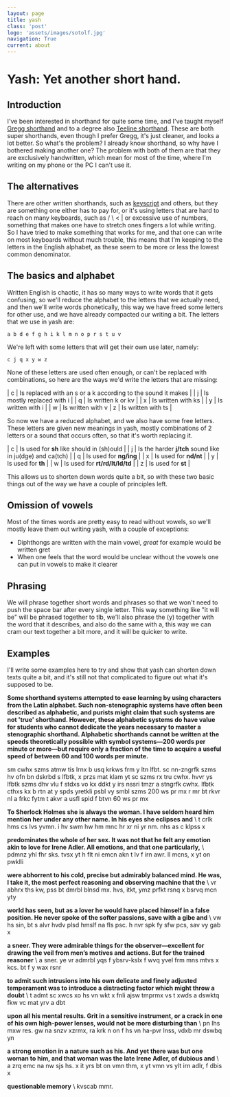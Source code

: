 ```yaml
---
layout: page
title: yash
class: 'post'
logo: 'assets/images/sotolf.jpg'
navigation: True
current: about
---
```


# Yash: Yet another short hand.

## Introduction

I've been interested in shorthand for quite some time, and I've taught myself [Gregg shorthand](https://en.wikipedia.org/wiki/Gregg_shorthand)
and to a degree also [Teeline shorthand](https://en.wikipedia.org/wiki/Teeline_Shorthand). These are both super shorthands, even though
I prefer Gregg, it's just cleaner, and looks a lot better. So what's the problem? I already know shorthand, so why have I bothered making
another one? The problem with both of them are that they are exclusively handwritten, which mean for most of the time, where I'm writing
on my phone or the PC I can't use it.


## The alternatives

There are other written shorthands, such as [keyscript](http://www.freewebs.com/cassyjanek/) and others, but they are something one either
has to pay for, or it's using letters that are hard to reach on many keyboards, such as / \ < | or excessive use of numbers, something
that makes one have to stretch ones fingers a lot while writing. So I have tried to make something that works for me, and that one can
write on most keyboards without much trouble, this means that I'm keeping to the letters in the English alphabet, as these seem to be
more or less the lowest common denominator.

## The basics and alphabet

Written English is chaotic, it has so many ways to write words that it gets confusing, so we'll reduce the alphabet to the letters
that we actually need, and then we'll write words phonetically, this way we have freed some letters for other use, and we have already
compacted our writing a bit. The letters that we use in yash are:

    a b d e f g h i k l m n o p r s t u v 

We're left with some letters that will get their own use later, namely:

    c j q x y w z

None of these letters are used often enough, or can't be replaced with combinations, so here are the ways we'd write the letters that are
missing:

| c | Is replaced with an s or a k according to the sound it makes |
| j | Is mostly replaced with i                                    |
| q | Is written k or kv                                           |
| x | Is written with ks                                           |
| y | Is written with i                                            |
| w | Is written with v
| z | Is written with ts                                           |

So now we have a reduced alphabet, and we also have some free letters. These letters are given new meanings in yash, mostly combinations
of 2 letters or a sound that occurs often, so that it's worth replacing it.

| c | Is used for **sh** like should in (sh)ould                |
| j | Is the harder **j/tch** sound like in ju(dge) and ca(tch) |
| q | Is used for **ng/ing**                                    |
| x | Is used for **nd/nt**                                     |
| y | Is used for **th**                                        |
| w | Is used for **rt/rd/lt/ld/td**                                        |
| z | Is used for **st**                                        |


This allows us to shorten down words quite a bit, so with these two basic things out of the way we have a couple of principles left.

## Omission of vowels

Most of the times words are pretty easy to read without vowels, so we'll mostly leave them out writing yash, with a couple of exceptions:

- Diphthongs are written with the main vowel, *great* for example would be written gret
- When one feels that the word would be unclear without the vowels one can put in vowels to make it clearer

## Phrasing

We will phrase together short words and phrases so that we won't need to push the space bar after every single letter. This way something
like "it will be" will be phrased together to tlb, we'll also phrase the (y) together with the word that it describes, and also do the same
with a, this way we can cram our text together a bit more, and it will be quicker to write.


## Examples

I'll write some examples here to try and show that yash can shorten down texts quite a bit, and it's still not that complicated to figure
out what it's supposed to be.

**Some shorthand systems attempted to ease learning by using characters from the Latin alphabet. Such non-stenographic systems 
have often been described as alphabetic, and purists might claim that such systems are not 'true' shorthand. However, these 
alphabetic systems do have value for students who cannot dedicate the years necessary to master a stenographic shorthand.
Alphabetic shorthands cannot be written at the speeds theoretically possible with symbol systems—200 words per minute or 
more—but require only a fraction of the time to acquire a useful speed of between 60 and 100 words per minute.**

sm cwhx szms atmw tis lrnx b usq krkws frm y ltn lfbt. sc nn-zngrfk szms hv ofn bn dskrbd s lfbtk, x przs mat klam yt sc szms
rx tru cwhx. hvvr ys lfbtk szms dhv vlu f stdxs vo kx ddkt y irs nssri tmzr a stngrfk cwhx. lfbtk cthxs kx b rtn at y spds
yretkli psbl vy smbl szms 200 ws pr mx r mr bt rkvr nl a frkc fytm t akvr a usfl spid f btvn 60 ws pr mx

**To Sherlock Holmes she is always the woman. I have seldom heard him mention her under any other name. In his eyes she eclipses and** \\
t crlk hms cs lvs yvmn. i hv swm hw hm mnc hr xr ni yr nm. nhs as c klpss x

**predominates the whole of her sex. It was not that he felt any emotion akin to love for Irene Adler. All emotions, and that one particularly,** \\
pdmnz yhl fhr sks. tvsx yt h flt ni emcn akn t lv f irn awr. ll mcns, x yt on pwklli

**were abhorrent to his cold, precise but admirably balanced mind. He was, I take it, the most perfect reasoning and observing machine that the** \\
vr abhrx ths kw, pss bt dmrbl blnsd mx. hvs, itkt, ymz prfkt rsnq x bsrvq mcn yty

**world has seen, but as a lover he would have placed himself in a false position. He never spoke of the softer passions, save with a gibe and** \\
vw hs sin, bt s alvr hvdv plsd hmslf na fls psc. h nvr spk fy sfw pcs, sav vy gab x

**a sneer. They were admirable things for the observer—excellent for drawing the veil from men’s motives and actions. But for the trained reasoner** \\
a sner. ye vr admrbl yqs f ybsrv-kslx f wvq yvel frm mns mtvs x kcs. bt f y wax rsnr

**to admit such intrusions into his own delicate and finely adjusted temperament was to introduce a distracting factor which might throw a doubt** \\
t admt sc xwcs xo hs vn wkt x fnli ajsw tmprmx vs t xwds a dswktq fkw vc mat yrv a dbt

**upon all his mental results. Grit in a sensitive instrument, or a crack in one of his own high-power lenses, would not be more disturbing than** \\
pn lhs mxw res. gw na snzv xzrmx, ra krk n on f hs vn ha-pvr lnss, vdxb mr dswbq yn

**a strong emotion in a nature such as his. And yet there was but one woman to him, and that woman was the late Irene Adler, of dubious and** \\
a zrq emc na nw sjs hs. x it yrs bt on vmn thm, x yt vmn vs ylt irn adlr, f dbis x

**questionable memory** \\
kvscab mmr.

